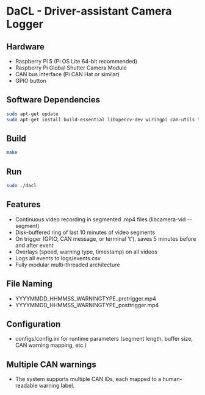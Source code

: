 # DaCL - Driver-assistant Camera Logger

## Hardware
- Raspberry Pi 5 (Pi OS Lite 64-bit recommended)
- Raspberry Pi Global Shutter Camera Module
- CAN bus interface (Pi CAN Hat or similar)
- GPIO button

## Software Dependencies
```sh
sudo apt-get update
sudo apt-get install build-essential libopencv-dev wiringpi can-utils libcamera-dev ffmpeg
```

## Build
```sh
make
```

## Run
```sh
sudo ./dacl
```

## Features
- Continuous video recording in segmented .mp4 files (libcamera-vid --segment)
- Disk-buffered ring of last 10 minutes of video segments
- On trigger (GPIO, CAN message, or terminal 't'), saves 5 minutes before and after event
- Overlays (speed, warning type, timestamp) on all videos
- Logs all events to logs/events.csv
- Fully modular multi-threaded architecture

## File Naming
- YYYYMMDD_HHMMSS_WARNINGTYPE_pretrigger.mp4
- YYYYMMDD_HHMMSS_WARNINGTYPE_posttrigger.mp4

## Configuration
- configs/config.ini for runtime parameters (segment length, buffer size, CAN warning mapping, etc.)

## Multiple CAN warnings
- The system supports multiple CAN IDs, each mapped to a human-readable warning label.
